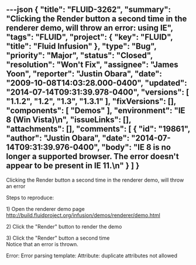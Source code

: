 ---json
{
  "title": "FLUID-3262",
  "summary": "Clicking the Render button a second time in the renderer demo, will throw an error: using IE",
  "tags": "FLUID",
  "project": {
    "key": "FLUID",
    "title": "Fluid Infusion"
  },
  "type": "Bug",
  "priority": "Major",
  "status": "Closed",
  "resolution": "Won't Fix",
  "assignee": "James Yoon",
  "reporter": "Justin Obara",
  "date": "2009-10-08T14:03:28.000-0400",
  "updated": "2014-07-14T09:31:39.978-0400",
  "versions": [
    "1.1.2",
    "1.2",
    "1.3",
    "1.3.1"
  ],
  "fixVersions": [],
  "components": [
    "Demos"
  ],
  "environment": "IE 8 (Win Vista)\n",
  "issueLinks": [],
  "attachments": [],
  "comments": [
    {
      "id": "19861",
      "author": "Justin Obara",
      "date": "2014-07-14T09:31:39.976-0400",
      "body": "IE 8 is no longer a supported browser. The error doesn't appear to be present in IE 11.\n"
    }
  ]
}
---
Clicking the Render button a second time in the renderer demo, will throw an error

Steps to reproduce:

1\) Open the renderer demo page\
<http://build.fluidproject.org/infusion/demos/renderer/demo.html>

2\) Click the "Render" button to render the demo

3\) Click the "Render" button a second time\
Notice that an error is thrown.

Error: Error parsing template: Attribute: duplicate attributes not allowed

        